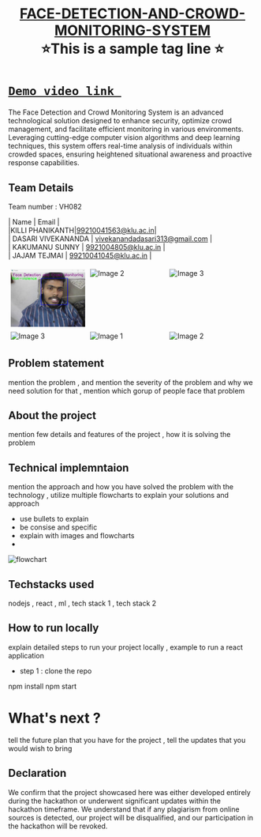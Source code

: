 
<h1 align="center" style="border-bottom: none">
    <b>
        <a href="https://www.google.com"> FACE-DETECTION-AND-CROWD-MONITORING-SYSTEM </a><br>
    </b>
    ⭐️This is a sample tag line  ⭐️ <br>
</h1>

# [`Demo video link `](https://youtu.be/qyDqY9Nnyvk) 
The Face Detection and Crowd Monitoring System is an advanced technological solution designed to enhance security, optimize crowd management, and facilitate efficient monitoring in various environments. Leveraging cutting-edge computer vision algorithms and deep learning techniques, this system offers real-time analysis of individuals within crowded spaces, ensuring heightened situational awareness and proactive response capabilities.
## Team Details
Team number : VH082

| Name    | Email           |          
|KILLI PHANIKANTH|99210041563@klu.ac.in|            
| DASARI VIVEKANANDA | vivekanandadasari313@gmail.com |       
| KAKUMANU SUNNY | 9921004805@klu.ac.in |         
| JAJAM TEJMAI | 99210041045@klu.ac.in |

<div style="display: flex; flex-wrap: wrap;">
    <img src="https://github.com/vivekananda313/Vashisht-hackathon-FACE-DETECTION-AND-CROWD-MONITORING-SYSTEM/blob/main/output_images/Screenshot%202024-03-17%20121222.png" alt="Image 1" style="width: 30%; margin: 5px;">
    <img src="https://encrypted-tbn0.gstatic.com/images?q=tbn:ANd9GcSECH9uhvdGq0EP6QqG8lzAyjz1F-6V5RyMZrjBGmoIbP5diPgG53mWePJ9RlWVbJuVWCo&usqp=CAU" alt="Image 2" style="width: 30%; margin: 5px;">
    <img src="https://encrypted-tbn0.gstatic.com/images?q=tbn:ANd9GcSEwduQ50DEm_tr94tfGWHqAYzzvjb_5oS6ULmejCN2pBlolGfTv8wTwaa64fnt1GThiDc" alt="Image 3" style="width: 30%; margin: 5px;">
    <img src="https://encrypted-tbn0.gstatic.com/images?q=tbn:ANd9GcSEwduQ50DEm_tr94tfGWHqAYzzvjb_5oS6ULmejCN2pBlolGfTv8wTwaa64fnt1GThiDc" alt="Image 3" style="width: 30%; margin: 5px;">
       <img src="https://static.vecteezy.com/system/resources/previews/013/688/865/non_2x/modern-color-and-geometric-banner-design-template-on-the-background-of-the-mobile-phone-mobile-modern-poster-marketing-special-offer-promotion-smartphone-mockup-vector.jpg" alt="Image 1" style="width: 30%; margin: 5px;">
    <img src="https://encrypted-tbn0.gstatic.com/images?q=tbn:ANd9GcSECH9uhvdGq0EP6QqG8lzAyjz1F-6V5RyMZrjBGmoIbP5diPgG53mWePJ9RlWVbJuVWCo&usqp=CAU" alt="Image 2" style="width: 30%; margin: 5px;">
</div>

## Problem statement 
mention the problem , and mention the severity of the problem and why we need solution for that  , mention which gorup of people face that problem
## About the project
mention few details and features of the project , how it is solving the problem 

## Technical implemntaion 
mention the approach and how you have solved the problem with the technology , utilize multiple flowcharts to explain your solutions and approach
- use bullets to explain
- be consise and specific
- explain with images and flowcharts
- 
![flowchart](https://encrypted-tbn0.gstatic.com/images?q=tbn:ANd9GcSm5X9E8h0kftXOW2B9jORBskdXF12pFKOX_Q&usqp=CAU)

## Techstacks used 
nodejs , react , ml , tech stack 1 , tech stack 2

## How to run locally 
explain detailed steps to run your project locally , example to run a react application 
- step 1 : clone the repo 

npm install
npm start


# What's next ?
tell the future plan that you have for the project , tell the updates that you would wish to bring

## Declaration
We confirm that the project showcased here was either developed entirely during the hackathon or underwent significant updates within the hackathon timeframe. We understand that if any plagiarism from online sources is detected, our project will be disqualified, and our participation in the hackathon will be revoked.
